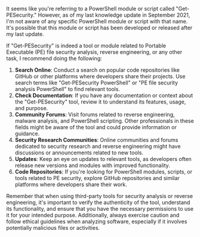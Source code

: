 It seems like you're referring to a PowerShell module or script called "Get-PESecurity." However, as of my last knowledge update in September 2021, I'm not aware of any specific PowerShell module or script with that name. It's possible that this module or script has been developed or released after my last update.

If "Get-PESecurity" is indeed a tool or module related to Portable Executable (PE) file security analysis, reverse engineering, or any other task, I recommend doing the following:

1. **Search Online**: Conduct a search on popular code repositories like GitHub or other platforms where developers share their projects. Use search terms like "Get-PESecurity PowerShell" or "PE file security analysis PowerShell" to find relevant tools.
2. **Check Documentation**: If you have any documentation or context about the "Get-PESecurity" tool, review it to understand its features, usage, and purpose.
3. **Community Forums**: Visit forums related to reverse engineering, malware analysis, and PowerShell scripting. Other professionals in these fields might be aware of the tool and could provide information or guidance.
4. **Security Research Communities**: Online communities and forums dedicated to security research and reverse engineering might have discussions or announcements related to new tools.
5. **Updates**: Keep an eye on updates to relevant tools, as developers often release new versions and modules with improved functionality.
6. **Code Repositories**: If you're looking for PowerShell modules, scripts, or tools related to PE security, explore GitHub repositories and similar platforms where developers share their work.

Remember that when using third-party tools for security analysis or reverse engineering, it's important to verify the authenticity of the tool, understand its functionality, and ensure that you have the necessary permissions to use it for your intended purpose. Additionally, always exercise caution and follow ethical guidelines when analyzing software, especially if it involves potentially malicious files or activities.